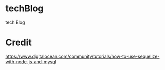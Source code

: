 # techBlog
tech Blog

# Credit
https://www.digitalocean.com/community/tutorials/how-to-use-sequelize-with-node-js-and-mysql